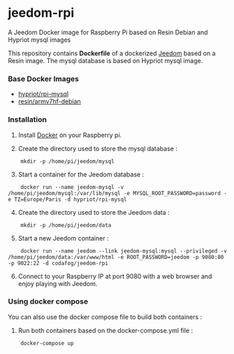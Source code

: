 # jeedom-rpi
A Jeedom Docker image for Raspberry Pi based on Resin Debian and Hypriot mysql images


This repository contains **Dockerfile** of a dockerized [Jeedom](https://www.jeedom.com) based on a Resin image. The mysql database is based on Hypriot mysql image.


### Base Docker Images

* [hypriot/rpi-mysql](https://hub.docker.com/r/hypriot/rpi-mysql/)
* [resin/armv7hf-debian](https://hub.docker.com/r/resin/armv7hf-debian/)


### Installation

1. Install [Docker](https://www.docker.com/) on your Raspberry pi.

2. Create the directory used to store the mysql database :
```
    mkdir -p /home/pi/jeedom/mysql
```
3. Start a container for the Jeedom database :
```
    docker run --name jeedom-mysql -v /home/pi/jeedom/mysql:/var/lib/mysql -e MYSQL_ROOT_PASSWORD=password -e TZ=Europe/Paris -d hypriot/rpi-mysql
```
4. Create the directory used to store the Jeedom data :
```
    mkdir -p /home/pi/jeedom/data
``` 
5. Start a new Jeedom container :
```
    docker run --name jeedom --link jeedom-mysql:mysql --privileged -v /home/pi/jeedom/data:/var/www/html -e ROOT_PASSWORD=jeedom -p 9080:80 -p 9022:22 -d codafog/jeedom-rpi
```
6. Connect to your Raspberry IP at port 9080 with a web browser and enjoy playing with Jeedom.

### Using docker compose

You can also use the docker compose file to build both containers :

1. Run both containers based on the docker-compose.yml file :
```
    docker-compose up
```

